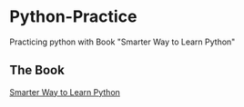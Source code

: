 # Python-Practice
Practicing python with Book "Smarter Way to Learn Python"
## The Book
[Smarter Way to Learn Python](https://www.dropbox.com/s/33gt89j18bk8ruu/smarter_way_python.pdf?dl=0&fbclid=IwAR0dk6diEXD7mK64Pz0ywWmqwe2SoN0VHvB4bLcwA5T6_EW_h7f8a_CUSe8)

